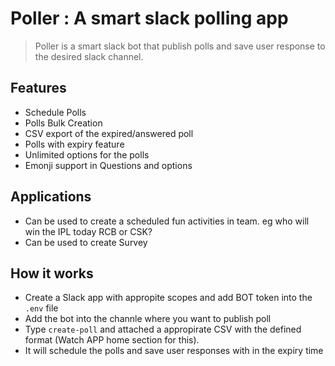 # Poller : A smart slack polling app

> Poller is a smart slack bot that  publish polls and save user response to the  desired slack channel.

## Features
- Schedule Polls 
- Polls Bulk Creation 
- CSV export of the expired/answered poll
- Polls with expiry feature
- Unlimited options for the polls
- Emonji support in Questions and options

## Applications
- Can be used to create a scheduled fun activities in  team. eg who will win the IPL today RCB or CSK?
- Can be used to create Survey

## How it works
- Create a Slack app with appropite scopes and add BOT token into the `.env` file 
- Add the bot into the channle where you want to publish poll 
- Type `create-poll` and attached a appropirate CSV with the defined format (Watch APP home section for this).
- It will schedule the polls and save user responses with in the expiry time
